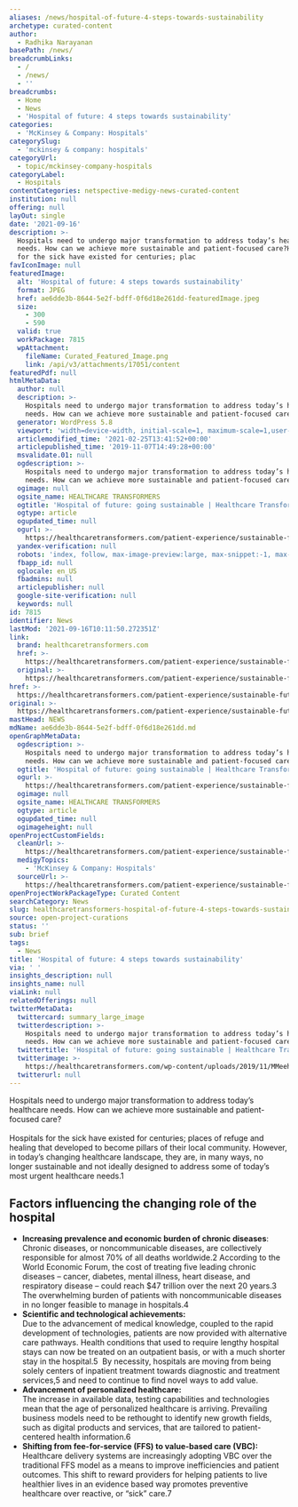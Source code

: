```yaml
---
aliases: /news/hospital-of-future-4-steps-towards-sustainability
archetype: curated-content
author:
  - Radhika Narayanan
basePath: /news/
breadcrumbLinks:
  - /
  - /news/
  - ''
breadcrumbs:
  - Home
  - News
  - 'Hospital of future: 4 steps towards sustainability'
categories:
  - 'McKinsey & Company: Hospitals'
categorySlug:
  - 'mckinsey & company: hospitals'
categoryUrl:
  - topic/mckinsey-company-hospitals
categoryLabel:
  - Hospitals
contentCategories: netspective-medigy-news-curated-content
institution: null
offering: null
layOut: single
date: '2021-09-16'
description: >-
  Hospitals need to undergo major transformation to address today’s healthcare
  needs. How can we achieve more sustainable and patient-focused care?Hospitals
  for the sick have existed for centuries; plac
favIconImage: null
featuredImage:
  alt: 'Hospital of future: 4 steps towards sustainability'
  format: JPEG
  href: ae6dde3b-8644-5e2f-bdff-0f6d18e261dd-featuredImage.jpeg
  size:
    - 300
    - 590
  valid: true
  workPackage: 7815
  wpAttachment:
    fileName: Curated_Featured_Image.png
    link: /api/v3/attachments/17051/content
featuredPdf: null
htmlMetaData:
  author: null
  description: >-
    Hospitals need to undergo major transformation to address today’s healthcare
    needs. How can we achieve more sustainable and patient-focused care?
  generator: WordPress 5.8
  viewport: 'width=device-width, initial-scale=1, maximum-scale=1,user-scalable=0'
  articlemodified_time: '2021-02-25T13:41:52+00:00'
  articlepublished_time: '2019-11-07T14:49:28+00:00'
  msvalidate.01: null
  ogdescription: >-
    Hospitals need to undergo major transformation to address today’s healthcare
    needs. How can we achieve more sustainable and patient-focused care?
  ogimage: null
  ogsite_name: HEALTHCARE TRANSFORMERS
  ogtitle: 'Hospital of future: going sustainable | Healthcare Transformers'
  ogtype: article
  ogupdated_time: null
  ogurl: >-
    https://healthcaretransformers.com/patient-experience/sustainable-future-hospitals/
  yandex-verification: null
  robots: 'index, follow, max-image-preview:large, max-snippet:-1, max-video-preview:-1'
  fbapp_id: null
  oglocale: en_US
  fbadmins: null
  articlepublisher: null
  google-site-verification: null
  keywords: null
id: 7815
identifier: News
lastMod: '2021-09-16T10:11:50.272351Z'
link:
  brand: healthcaretransformers.com
  href: >-
    https://healthcaretransformers.com/patient-experience/sustainable-future-hospitals/
  original: >-
    https://healthcaretransformers.com/patient-experience/sustainable-future-hospitals/
href: >-
  https://healthcaretransformers.com/patient-experience/sustainable-future-hospitals/
original: >-
  https://healthcaretransformers.com/patient-experience/sustainable-future-hospitals/
mastHead: NEWS
mdName: ae6dde3b-8644-5e2f-bdff-0f6d18e261dd.md
openGraphMetaData:
  ogdescription: >-
    Hospitals need to undergo major transformation to address today’s healthcare
    needs. How can we achieve more sustainable and patient-focused care?
  ogtitle: 'Hospital of future: going sustainable | Healthcare Transformers'
  ogurl: >-
    https://healthcaretransformers.com/patient-experience/sustainable-future-hospitals/
  ogimage: null
  ogsite_name: HEALTHCARE TRANSFORMERS
  ogtype: article
  ogupdated_time: null
  ogimageheight: null
openProjectCustomFields:
  cleanUrl: >-
    https://healthcaretransformers.com/patient-experience/sustainable-future-hospitals/
  medigyTopics:
    - 'McKinsey & Company: Hospitals'
  sourceUrl: >-
    https://healthcaretransformers.com/patient-experience/sustainable-future-hospitals/
openProjectWorkPackageType: Curated Content
searchCategory: News
slug: healthcaretransformers-hospital-of-future-4-steps-towards-sustainability
source: open-project-curations
status: ''
sub: brief
tags:
  - News
title: 'Hospital of future: 4 steps towards sustainability'
via: ' '
insights_description: null
insights_name: null
viaLink: null
relatedOfferings: null
twitterMetaData:
  twittercard: summary_large_image
  twitterdescription: >-
    Hospitals need to undergo major transformation to address today’s healthcare
    needs. How can we achieve more sustainable and patient-focused care?
  twittertitle: 'Hospital of future: going sustainable | Healthcare Transformers'
  twitterimage: >-
    https://healthcaretransformers.com/wp-content/uploads/2019/11/MMeehen_2_content1.png
  twitterurl: null
---
```

<p>Hospitals need to undergo major transformation to address today’s healthcare needs. How can we achieve more sustainable and patient-focused care?<br><br>Hospitals for the sick have existed for centuries; places of refuge and healing that developed to become pillars of their local community. However, in today’s changing healthcare landscape, they are, in many ways, no longer sustainable and not ideally designed to address some of today’s most urgent healthcare needs.1</p><h2>Factors influencing the changing role of the hospital</h2><ul><li><strong>Increasing prevalence and economic burden of chronic diseases</strong>:<br>Chronic diseases, or noncommunicable diseases, are collectively responsible for almost 70% of all deaths worldwide.2&nbsp;According to the World Economic Forum, the cost of treating five leading chronic diseases – cancer, diabetes, mental illness, heart disease, and respiratory disease – could reach $47 trillion over the next 20 years.3&nbsp; The overwhelming burden of patients with noncommunicable diseases in no longer feasible to manage in hospitals.4</li><li><strong>Scientific and technological achievements:&nbsp;</strong><br>Due to the advancement of medical knowledge, coupled to the rapid development of technologies, patients are now provided with alternative care pathways. Health conditions that used to require lengthy hospital stays can now be treated on an outpatient basis, or with a much shorter stay in the hospital.5&nbsp; By necessity, hospitals are moving from being solely centers of inpatient treatment towards diagnostic and treatment services,5&nbsp;and need to continue to find novel ways to add value.</li><li><strong>Advancement of personalized healthcare:</strong>&nbsp;<br>The increase in available data, testing capabilities and technologies mean that the age of personalized healthcare is arriving. Prevailing business models need to be rethought to identify new growth fields, such as digital products and services, that are tailored to patient-centered health information.6</li><li><strong>Shifting from fee-for-service (FFS) to value-based care (VBC):</strong>&nbsp;<br>Healthcare delivery systems are increasingly adopting VBC over the traditional FFS model as a means to improve inefficiencies and patient outcomes. This shift to reward providers for helping patients to live healthier lives in an evidence based way promotes preventive healthcare over reactive, or “sick” care.7</li></ul>